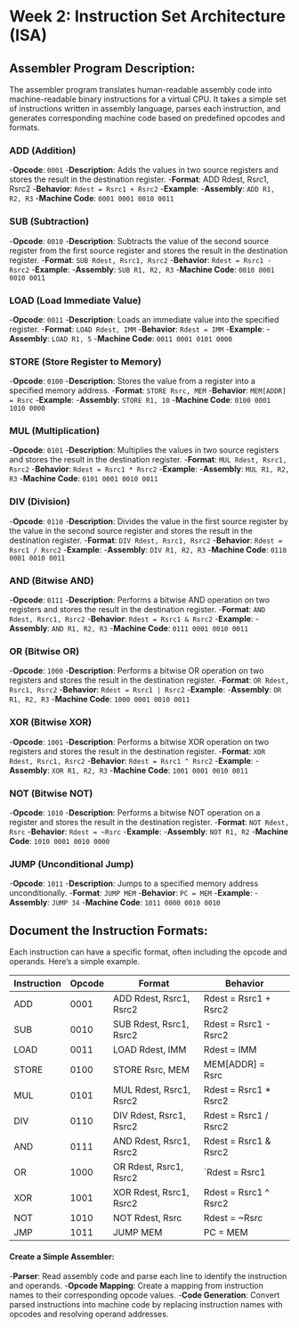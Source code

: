# Week 2: Instruction Set Architecture (ISA)

## Assembler Program Description:
The assembler program translates human-readable assembly code into machine-readable binary instructions for a virtual CPU. It takes a simple set of instructions written in assembly language, parses each instruction, and generates corresponding machine code based on predefined opcodes and formats.

### ADD (Addition)
-**Opcode**: `0001`
-**Description**: Adds the values in two source registers and stores the result in the destination register.
-**Format**: ADD Rdest, Rsrc1, Rsrc2
-**Behavior**:
`Rdest = Rsrc1 + Rsrc2`
-**Example**:
-**Assembly**: `ADD R1, R2, R3`
-**Machine Code**: `0001 0001 0010 0011`

### SUB (Subtraction)
-**Opcode**: `0010`
-**Description**: Subtracts the value of the second source register from the first source register and stores the result in the destination register.
-**Format**: `SUB Rdest, Rsrc1, Rsrc2`
-**Behavior**:
`Rdest = Rsrc1 - Rsrc2`
-**Example**:
-**Assembly**: `SUB R1, R2, R3`
-**Machine Code**: `0010 0001 0010 0011`

### LOAD (Load Immediate Value)
-**Opcode**: `0011`
-**Description**: Loads an immediate value into the specified register.
-**Format**: `LOAD Rdest, IMM`
-**Behavior**:
`Rdest = IMM`
-**Example**:
-**Assembly**: `LOAD R1, 5`
-**Machine Code**: `0011 0001 0101 0000`

### STORE (Store Register to Memory)
-**Opcode**: `0100`
-**Description**: Stores the value from a register into a specified memory address.
-**Format**: `STORE Rsrc, MEM`
-**Behavior**:
`MEM[ADDR] = Rsrc`
-**Example**:
-**Assembly**: `STORE R1, 10`
-**Machine Code**: `0100 0001 1010 0000`

### MUL (Multiplication)
-**Opcode**: `0101`
-**Description**: Multiplies the values in two source registers and stores the result in the destination register.
-**Format**: `MUL Rdest, Rsrc1, Rsrc2`
-**Behavior**:
`Rdest = Rsrc1 * Rsrc2`
-**Example**:
-**Assembly**: `MUL R1, R2, R3`
-**Machine Code**: `0101 0001 0010 0011`

### DIV (Division)
-**Opcode**: `0110`
-**Description**: Divides the value in the first source register by the value in the second source register and stores the result in the destination register.
-**Format**: `DIV Rdest, Rsrc1, Rsrc2`
-**Behavior**:
`Rdest = Rsrc1 / Rsrc2`
-**Example**:
-**Assembly**: `DIV R1, R2, R3`
-**Machine Code**: `0110 0001 0010 0011`

### AND (Bitwise AND)
-**Opcode**: `0111`
-**Description**: Performs a bitwise AND operation on two registers and stores the result in the destination register.
-**Format**: `AND Rdest, Rsrc1, Rsrc2`
-**Behavior**:
`Rdest = Rsrc1 & Rsrc2`
-**Example**:
-**Assembly**: `AND R1, R2, R3`
-**Machine Code**: `0111 0001 0010 0011`

### OR (Bitwise OR)
-**Opcode**: `1000`
-**Description**: Performs a bitwise OR operation on two registers and stores the result in the destination register.
-**Format**: `OR Rdest, Rsrc1, Rsrc2`
-**Behavior**:
`Rdest = Rsrc1 | Rsrc2`
-**Example**:
-**Assembly**: `OR R1, R2, R3`
-**Machine Code**: `1000 0001 0010 0011`

### XOR (Bitwise XOR)
-**Opcode**: `1001`
-**Description**: Performs a bitwise XOR operation on two registers and stores the result in the destination register.
-**Format**: `XOR Rdest, Rsrc1, Rsrc2`
-**Behavior**:
`Rdest = Rsrc1 ^ Rsrc2`
-**Example**:
-**Assembly**: `XOR R1, R2, R3`
-**Machine Code**: `1001 0001 0010 0011`

### NOT (Bitwise NOT)
-**Opcode**: `1010`
-**Description**: Performs a bitwise NOT operation on a register and stores the result in the destination register.
-**Format**: `NOT Rdest, Rsrc`
-**Behavior**:
`Rdest = ~Rsrc`
-**Example**:
-**Assembly**: `NOT R1, R2`
-**Machine Code**: `1010 0001 0010 0000`

### JUMP (Unconditional Jump)
-**Opcode**: `1011`
-**Description**: Jumps to a specified memory address unconditionally.
-**Format**: `JUMP MEM`
-**Behavior**:
`PC = MEM`
-**Example**:
-**Assembly**: `JUMP 34`
-**Machine Code**: `1011 0000 0010 0010`

## Document the Instruction Formats:
Each instruction can have a specific format, often including the opcode and operands. Here’s a simple example.

| Instruction | Opcode | Format                    | Behavior                     |
|-------------|--------|---------------------------|------------------------------|
| ADD         | 0001   | ADD Rdest, Rsrc1, Rsrc2   | Rdest = Rsrc1 + Rsrc2        |
| SUB         | 0010   | SUB Rdest, Rsrc1, Rsrc2   | Rdest = Rsrc1 - Rsrc2        |
| LOAD        | 0011   | LOAD Rdest, IMM           | Rdest = IMM                  |
| STORE       | 0100   | STORE Rsrc, MEM           | MEM[ADDR] = Rsrc             |
| MUL         | 0101   | MUL Rdest, Rsrc1, Rsrc2   | Rdest = Rsrc1 * Rsrc2        |
| DIV         | 0110   | DIV Rdest, Rsrc1, Rsrc2   | Rdest = Rsrc1 / Rsrc2        |
| AND         | 0111   | AND Rdest, Rsrc1, Rsrc2   | Rdest = Rsrc1 & Rsrc2        |
| OR          | 1000   | OR Rdest, Rsrc1, Rsrc2    | `Rdest = Rsrc1               |
| XOR         | 1001   | XOR Rdest, Rsrc1, Rsrc2   | Rdest = Rsrc1 ^ Rsrc2        |
| NOT         | 1010   | NOT Rdest, Rsrc           | Rdest = ~Rsrc                |
| JMP         | 1011   | JUMP MEM                  | PC = MEM                     |

#### Create a Simple Assembler:
-**Parser**: Read assembly code and parse each line to identify the instruction and operands.
-**Opcode Mapping**: Create a mapping from instruction names to their corresponding opcode values.
-**Code Generation**: Convert parsed instructions into machine code by replacing instruction names with opcodes and resolving operand addresses.
